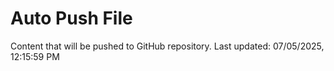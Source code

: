 # Auto Push File

Content that will be pushed to GitHub repository.
Last updated: 07/05/2025, 12:15:59 PM